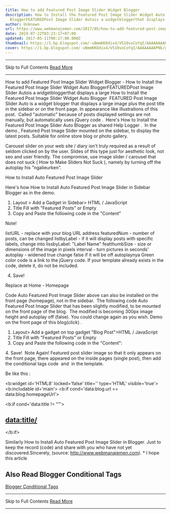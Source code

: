 ```yaml
---
title: How to add Featured Post Image Slider Widget Blogger
description: How to Install the Featured Post Image Slider Widget Auto
  BloggerFEATUREDPost Image Slider Autois a widgetbloggerthat displays a large
author: Unknown
url: https://www.webmanajemen.com/2017/05/how-to-add-featured-post-image-slider.html
date: 2019-07-22T03:23:17+07:00
updated: 2017-05-11T00:17:00.000Z
thumbnail: https://1.bp.blogspot.com/-vBmmKKOdix4/V510voCoYqI/AAAAAAAAPNk/gttSjmyHe3Q9trg2yO_FF8HnxFws0P7VgCLcB/s320/featured%2Bpost%2Bimage%2Bslider%2Botomatis%2Bblogger.JPG
cover: https://1.bp.blogspot.com/-vBmmKKOdix4/V510voCoYqI/AAAAAAAAPNk/gttSjmyHe3Q9trg2yO_FF8HnxFws0P7VgCLcB/s320/featured%2Bpost%2Bimage%2Bslider%2Botomatis%2Bblogger.JPG
---
```


<hr/> Skip to Full Contents <a href="https://www.webmanajemen.com/2017/05/how-to-add-featured-post-image-slider.html" rel="follow" class="button" id="read-more">Read More</a> <hr/> How to add Featured Post Image Slider Widget Blogger - How to Install the Featured Post Image Slider Widget Auto BloggerFEATUREDPost Image Slider Autois a widgetbloggerthat displays a large How to Install the Featured Post Image Slider Widget Auto Blogger 
FEATURED Post Image Slider Auto is a widget blogger that displays a large image plus the post title in the sidebar or on the front page. In appearance like illustrations of this post. 
Called "automatic" because of posts displayed settings are not manually, but automatically uses jQuery code . 
Here's How to Install the Featured Post Image Slider Auto Blogger as shared Help Logger . 
In the demo , Featured Post Image Slider mounted on the sidebar, to display the latest posts. Suitable for online store blog or photo gallery. 

Carousel slider on your web site / diary isn't truly required as a result of seldom clicked on by the user. Slides of this type just for aesthetic look, not seo and user friendly.
The compromise, use image slider / carousel that does not suck ( How to Make Sliders Not Suck ), namely by turning off the autoplay his "ngalieurken". 

How to Install Auto Featured Post Image Slider


Here's how How to Install Auto Featured Post Image Slider in Sidebar Blogger as in the demo. 
1. Layout > Add a Gadget in Sidebar> HTML / JavaScript 
2. Title Fill with "Featured Posts" or Empty 
3. Copy and Paste the following code in the "Content" 



<style type="text/css">
ul.featured-widget-list,ul.featured-widget-list 
li{margin:0;padding:0;list-style:none;position:relative}
ul.featured-widget-list li{display:none}
ul.featured-widget-list li:nth-child(1){display:block;line-height:0}
ul.featured-widget-list img{border:0;width:100%;height:auto}
ul.featured-widget-list .featuredbg{width:100%;height:100%;position:absolute;z-index:2;left:0;top:0;opacity:.6;background-image:url(https://3.bp.blogspot.com/-1_Vnfz23h0E/V0m7kzHpgiI/AAAAAAAALlU/f763ScY-PBc2UnqNX3Tf20lyvHxtRo9qwCLcB/s400/overlay-bg.png);
background-position:0% 100%;
background-repeat:repeat-x}
ul.featured-widget-list .featuredbg:hover{opacity:.1}
ul.featured-widget-list h5{position:absolute;left:0;right:0;text-align:center;bottom:10px;z-index:2;color:#fff;margin:0;text-transform:capitalize;padding:10px 20px;line-height:1.9em;letter-spacing:0.3px;font: 600 16px 'Abel',sans-serif;overflow:hidden}ul.featured-widget-list li:hover h5{bottom:30px}ul.featured-widget-list .featured-meta{font: 11px 'Abel',sans-serif;letter-spacing:0.3px;position:absolute;bottom:0;left:0;right:0;text-align:center;z-index:2;color:#fff;opacity:0}ul.featured-widget-list h5, ul.featured-widget-list .featured-meta {-webkit-transition: all 0.3s;-moz-transition: all 0.3s;-o-transition: all 0.3s;transition: all 
0.3s;}ul.featured-widget-list li:hover 
.featured-meta{bottom:20px;opacity:1}.feat-buttons{position:absolute;top:50%;left:0;z-index:5;width:100%}
.feat-buttons a{text-indent:-9999px;margin:0 7px;width:15px;height:15px;padding:5px;background:#000;-ms-filter:"progid:DXImageTransform.Microsoft.Alpha(Opacity=60)";filter:alpha(opacity=60);-moz-opacity:0.6;-khtml-opacity:0.6;opacity:0.6;position:relative;-webkit-border-radius:
50%;-moz-border-radius: 50%;border-radius: 50%;}.feat-prev{float:left;}.feat-next{float:right;}.feat-buttons a.feat-prev::before, .feat-buttons a.feat-next::before{content:"";width:0;height:0;border-width:6px 
7px;border-style:solid;border-color:transparent #fff transparent transparent;position:absolute;top:50%;margin-top:-6px;margin-left:-11px;left:50%}
.feat-buttons a.feat-next::before{border-color:transparent transparent transparent #fff;margin-left:-3px}
</style>
<div id="featuredbwidget"></div>
<link href='https://fonts.googleapis.com/css?family=Abel' rel='stylesheet' type='text/css'/>
<script src="http://ajax.googleapis.com/ajax/libs/jquery/1.8.0/jquery.min.js" type="text/javascript"></script>
<script type='text/javascript'>
//Edit this Section Start
//<![CDATA[
featuredbwidget({ 
listURL:"https://nameblog.blogspot.com/", 
featuredNum:5, 
listbyLabel:false, 
feathumbSize:350, 
interval:3000, 
autoplay:true,
featuredID:"#featuredbwidget"
});
//End Edit Section
function featuredbwidget(a){(function(e){var 
h={listURL:"",featuredNum:3,featuredID:"",feathumbSize:300,interval:5000,autoplay:false,loadingFeatured:"nextfeatured",pBlank:"https://3.bp.blogspot.com/-EOu4Rrgcryo/V0m8dV7MU1I/AAAAAAAALlg/4h5vQaHpQiMdkvtUdDbu0LtjJRvgPERYwCLcB/s500/no-image.png",byMonth:["Jan","Feb","Mar","Apr","May","Jun","Jul","Aug","Sep","Oct","Nov","Dec"],listbyLabel:false};h=e.extend({},h,a);var
g=e(h.featuredID);var d=h.featuredNum*200;g.html('<div 
class="featslider"><ul 
class="featured-widget-list"></ul><div 
class="feat-buttons"><a href="#" 
class="feat-prev">Prev</a><a href="#" 
class="feat-next">Next</a></div></div>');var 
f=function(w){var q,k,m,u,x,p,t,v,r,l="",s=w.feed.entry;for(var 
o=0;o<s.length;o++){for(var 
n=0;n<s[o].link.length;n++){if(s[o].link[n].rel=="alternate"){q=s[o].link[n].href;break}}if("media$thumbnail"
in 
s[o]){u=s[o].media$thumbnail.url.replace(/\/s[0-9]+\-c/g,"/s"+h.feathumbSize+"-c")}else{u=h.pBlank.replace(/\/s[0-9]+(\-c|\/)/,"/s"+h.feathumbSize+"$1")}k=s[o].title.$t;r=s[o].published.$t.substring(0,10);m=s[o].author[0].name.$t;x=r.substring(0,4);p=r.substring(5,7);t=r.substring(8,10);v=h.byMonth[parseInt(p,10)-1];l+='<li><a
href="'+q+'"><div class="featuredbg"></div><img 
class="featuredthumb" 
src="'+u+'"/><h5>'+k+'</h5></a><div 
class="featured-meta"><span class="fdate"><span 
class="fday">'+t+'</span> <span 
class="fmonth">'+v+'</span> <span 
class="fyear">'+x+'</span></span> - <span 
class="fauthor">'+m+"</span></div></li>"}e("ul",g).append(l).addClass(h.loadingFeatured)};var
c=function(){e(h.featuredID+" .feat-next").click()};var 
b=function(){e.get((h.listURL===""?window.location.protocol+"//"+window.location.host:h.listURL)+"/feeds/posts/summary"+(h.listbyLabel===false?"":"/-/"+h.listbyLabel)+"?max-results="+h.featuredNum+"&orderby=published&alt=json-in-script",f,"jsonp");setTimeout(function(){e(h.featuredID+"
.feat-prev").click(function(){e(h.featuredID+" .featslider 
li:first").before(e(h.featuredID+" .featslider li:last"));return 
false});e(h.featuredID+" .feat-next").click(function(){e(h.featuredID+" 
.featslider li:last").after(e(h.featuredID+" .featslider 
li:first"));return false});if(h.autoplay){var i=h.interval;var 
j=setInterval(c,i);e(h.featuredID+" .featslider 
li:first").before(e(h.featuredID+" .featslider 
li:last"));e(h.featuredID+" 
.featslider").hover(function(){clearInterval(j)},function(){j=setInterval(c,i)})}e("ul",g).removeClass(h.loadingFeatured)},d)};e(document).ready(b)})(jQuery)};
//]]>
</script>
Note! 

listURL - replace with your blog URL address
featuredNum - number of posts, can be changed
listbyLabel - if it will display posts with specific labels, change into lissbyLabel: "Label Name"
featthumbSize - size or dimensions of the image in pixels
interval - turn pictures in seconds'
autoplay - widened true change false if it will be off autoplaynya
Green color code is a link to the jQuery code. If your template already exists in the code, delete it, do not be included.

4. Save! 

Replace at Home - Homepage



Code Auto Featured Post Image Slider above can also be installed on the front page (homepage), not in the sidebar. 
The following code Auto Featured Post Image Slider that has been slightly modified, to be mounted on the front page of the blog. 
The modified is becoming 300px image height and autoplay off (false). You could change again as you wish. Demo on the front page of this blog(click) . 
1. Layout> Add a gadget on top gadget "Blog Post">HTML / JavaScript 
2. Title Fill with "Featured Posts" or Empty 
3. Copy and Paste the following code in the "Content": 




<style type="text/css">
ul.featured-widget-list,ul.featured-widget-list li{margin:0;padding:0;list-style:none;position:relative }ul.featured-widget-list li{display:none}ul.featured-widget-list li:nth-child(1){display:block;line-height:0}ul.featured-widget-list img{border:0;width:100%;height:250px}ul.featured-widget-list .featuredbg{width:100%;height:100%;position:absolute;z-index:2;left:0;top:0;opacity:.6;background-image:url(https://3.bp.blogspot.com/-1_Vnfz23h0E/V0m7kzHpgiI/AAAAAAAALlU/f763ScY-PBc2UnqNX3Tf20lyvHxtRo9qwCLcB/s400/overlay-bg.png);background-position:0% 100%;background-repeat:repeat-x}ul.featured-widget-list .featuredbg:hover{opacity:.1}ul.featured-widget-list h5{position:absolute;left:0;right:0;text-align:center;bottom:10px;z-index:2;color:#fff;margin:0;text-transform: capitalize;padding:10px 20px;line-height:1.9em;letter-spacing:0.3px;font: 600 16px 'Abel', sans-serif;overflow:hidden}ul.featured-widget-list li:hover h5{bottom:30px}ul.featured-widget-list .featured-meta{font: 11px 'Abel', sans-serif;letter-spacing:0.3px;position:absolute;bottom:0;left:0;right:0;text-align:center;z-index:2;color:#fff;opacity:0}ul.featured-widget-list h5, ul.featured-widget-list .featured-meta {-webkit-transition: all 0.3s;-moz-transition: all 0.3s;-o-transition: all 0.3s;transition: all 0.3s;}ul.featured-widget-list li:hover .featured-meta{bottom:20px;opacity:1}.feat-buttons{position:absolute;top:50%;left:0;z-index:5;width:100%}
.feat-buttons a{text-indent:-9999px;margin:0 7px;width:15px;height:15px;padding:5px;background:#000;-ms-filter:"progid:DXImageTransform.Microsoft.Alpha(Opacity=60)";filter: alpha(opacity=60);-moz-opacity:0.6;-khtml-opacity:0.6;opacity:0.6;position:relative;-webkit-border-radius: 50%;-moz-border-radius: 50%;border-radius: 50%;}.feat-prev{float:left;}.feat-next{float:right;}.feat-buttons a.feat-prev::before, .feat-buttons a.feat-next::before{content:"";width:0;height:0;border-width:6px 7px;border-style:solid;border-color:transparent #fff transparent transparent;position:absolute;top:50%;margin-top:-6px;margin-left:-11px;left:50%}
.feat-buttons a.feat-next::before{border-color:transparent transparent transparent #fff;margin-left:-3px}
</style>
<div id="featuredbwidget"></div>
<link href='https://fonts.googleapis.com/css?family=Abel' rel='stylesheet' type='text/css'/>
<script type='text/javascript'>
//Edit this section Start
//<![CDATA[
featuredbwidget({
listURL:"https://namabloganda.blogspot.com",
featuredNum:5,
listbyLabel:false,
feathumbSize:300,
interval:3000,
autoplay:false,
featuredID:"#featuredbwidget"
});
//End edit section
function featuredbwidget(a){(function(e){var h={listURL:"",featuredNum:3,featuredID:"",feathumbSize:300,interval:5000,autoplay:false,loadingFeatured:"nextfeatured",pBlank:"https://3.bp.blogspot.com/-EOu4Rrgcryo/V0m8dV7MU1I/AAAAAAAALlg/4h5vQaHpQiMdkvtUdDbu0LtjJRvgPERYwCLcB/s500/no-image.png",byMonth:["Jan","Feb","Mar","Apr","May","Jun","Jul","Aug","Sep","Oct","Nov","Dec"],listbyLabel:false};h=e.extend({},h,a);var g=e(h.featuredID);var d=h.featuredNum*200;g.html('<div class="featslider"><ul class="featured-widget-list"></ul><div class="feat-buttons"><a href="#" class="feat-prev">Prev</a><a href="#" class="feat-next">Next</a></div></div>');var f=function(w){var q,k,m,u,x,p,t,v,r,l="",s=w.feed.entry;for(var o=0;o<s.length;o++){for(var n=0;n<s[o].link.length;n++){if(s[o].link[n].rel=="alternate"){q=s[o].link[n].href;break}}if("media$thumbnail" in s[o]){u=s[o].media$thumbnail.url.replace(/\/s[0-9]+\-c/g,"/s"+h.feathumbSize+"-c")}else{u=h.pBlank.replace(/\/s[0-9]+(\-c|\/)/,"/s"+h.feathumbSize+"$1")}k=s[o].title.$t;r=s[o].published.$t.substring(0,10);m=s[o].author[0].name.$t;x=r.substring(0,4);p=r.substring(5,7);t=r.substring(8,10);v=h.byMonth[parseInt(p,10)-1];l+='<li><a href="'+q+'"><div class="featuredbg"></div><img class="featuredthumb" src="'+u+'"/><h5>'+k+'</h5></a><div class="featured-meta"><span class="fdate"><span class="fday">'+t+'</span> <span class="fmonth">'+v+'</span> <span class="fyear">'+x+'</span></span> - <span class="fauthor">'+m+"</span></div></li>"}e("ul",g).append(l).addClass(h.loadingFeatured)};var c=function(){e(h.featuredID+" .feat-next").click()};var b=function(){e.get((h.listURL===""?window.location.protocol+"//"+window.location.host:h.listURL)+"/feeds/posts/summary"+(h.listbyLabel===false?"":"/-/"+h.listbyLabel)+"?max-results="+h.featuredNum+"&orderby=published&alt=json-in-script",f,"jsonp");setTimeout(function(){e(h.featuredID+" .feat-prev").click(function(){e(h.featuredID+" .featslider li:first").before(e(h.featuredID+" .featslider li:last"));return false});e(h.featuredID+" .feat-next").click(function(){e(h.featuredID+" .featslider li:last").after(e(h.featuredID+" .featslider li:first"));return false});if(h.autoplay){var i=h.interval;var j=setInterval(c,i);e(h.featuredID+" .featslider li:first").before(e(h.featuredID+" .featslider li:last"));e(h.featuredID+" .featslider").hover(function(){clearInterval(j)},function(){j=setInterval(c,i)})}e("ul",g).removeClass(h.loadingFeatured)},d)};e(document).ready(b)})(jQuery)};
//]]>
</script>
4. Save! 
Note Again!
Featured post slider image so that it only appears on the front page, there appeared on the inside pages (single post), then add the conditional tags code <b: if cond='data:Data == blog.url:blog.homepageUrl'> and </b:if> in the template. 

Be like this :

<b:widget id='HTML8' locked='false' title='' type='HTML' visible='true'>
                <b:includable id='main'>
<b:if cond='data:blog.url == data:blog.homepageUrl'> 
<!-- only display title if it's non-empty -->
  <b:if cond='data:title != &quot;&quot;'>
    <h2 class='title'><data:title/></h2>
  </b:if>
  <div class='widget-content'>
    <data:content/>
  </div>
</b:if>
</b:includable>
              </b:widget>


Similarly How to Install Auto Featured Post Image Slider in Blogger. Just to keep the record (code) and share with you who have not yet discovered.Sincerely, (source: http://www.webmanajemen.com). *
I hope this article 


## Also Read Blogger Conditional Tags
[Blogger Conditional Tags](/2021/12/18/blogger-conditional-tags.md) <hr/> Skip to Full Contents <a href="https://www.webmanajemen.com/2017/05/how-to-add-featured-post-image-slider.html" rel="follow" class="button" id="read-more">Read More</a> <hr/>